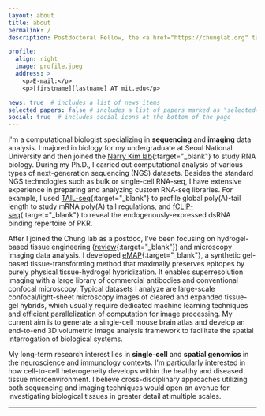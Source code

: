 ```yaml
---
layout: about
title: about
permalink: /
description: Postdoctoral Fellow, the <a href="https://chunglab.org" target="_blank">Chung lab</a> at MIT.

profile:
  align: right
  image: profile.jpeg
  address: >
    <p>E-mail:</p>
    <p>[firstname][lastname] AT mit.edu</p>

news: true  # includes a list of news items
selected_papers: false # includes a list of papers marked as "selected={true}"
social: true  # includes social icons at the bottom of the page
---
```


I'm a computational biologist specializing in **sequencing** and **imaging** data analysis. I majored in biology for my undergraduate at Seoul National University and then joined the [Narry Kim lab](https://narrykim.org){:target="_blank"} to study RNA biology.
During my Ph.D., I carried out computational analysis of various types of next-generation sequencing (NGS) datasets.
Besides the standard NGS technologies such as bulk or single-cell RNA-seq, I have extensive experience in preparing and analyzing custom RNA-seq libraries. For example, I used [TAIL-seq](https://www.illumina.com/science/sequencing-method-explorer/kits-and-arrays/tail-seq.html){:target="_blank"} to profile global poly(A)-tail length to study mRNA poly(A) tail regulations, and [fCLIP-seq](https://www.sciencedirect.com/science/article/abs/pii/S1046202318300641?via%3Dihub){:target="_blank"} to reveal the endogenously-expressed dsRNA binding repertoire of PKR.

After I joined the Chung lab as a postdoc, I've been focusing on hydrogel-based tissue engineering ([review](https://www.nature.com/articles/s41583-019-0250-1){:target="_blank"}) and microscopy imaging data analysis. I developed [eMAP](https://science.org/doi/10.1126/sciadv.abf6589){:target="_blank"}, a synthetic gel-based tissue-transforming method that maximally preserves epitopes by purely physical tissue-hydrogel hybridization. It enables superresolution imaging with a large library of commercial antibodies and conventional confocal microscopy. Typical datasets I analyze are large-scale confocal/light-sheet microscopy images of cleared and expanded tissue-gel hybrids, which usually require dedicated machine learning techniques and efficient parallelization of computation for image processing. My current aim is to generate a single-cell mouse brain atlas and develop an end-to-end 3D volumetric image analysis framework to facilitate the spatial interrogation of biological systems.

My long-term research interest lies in **single-cell** and **spatial genomics** in the neuroscience and immunology contexts. I'm particularly interested in how cell-to-cell heterogeneity develops within the healthy and diseased tissue microenvironment. I believe cross-disciplinary approaches utilizing both sequencing and imaging techniques would open an avenue for investigating biological tissues in greater detail at multiple scales.

---

